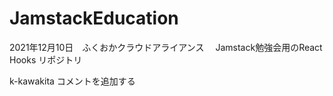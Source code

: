 # JamstackEducation
2021年12月10日　ふくおかクラウドアライアンス 　Jamstack勉強会用のReact Hooks リポジトリ


k-kawakita コメントを追加する